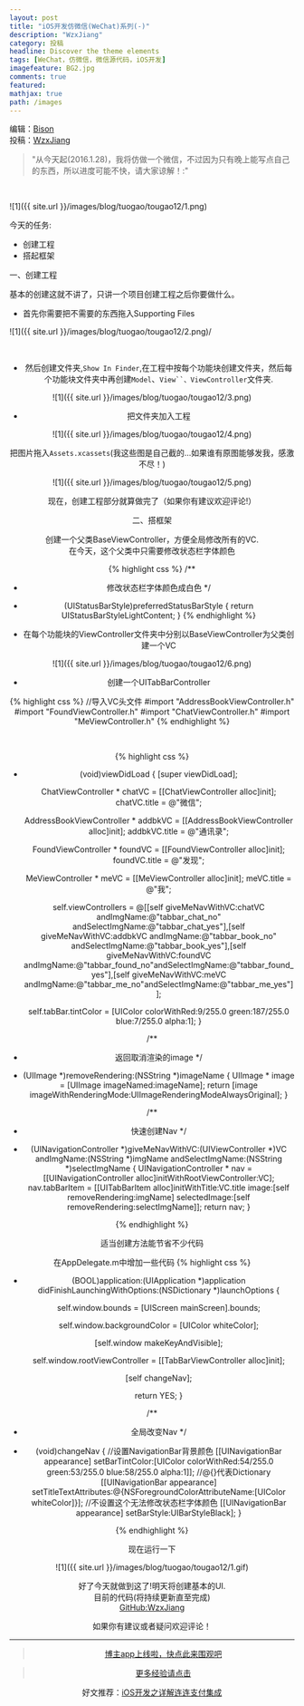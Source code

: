 ```yaml
---
layout: post
title: "iOS开发仿微信(WeChat)系列(-)"
description: "WzxJiang"
category: 投稿
headline: Discover the theme elements
tags: [WeChat，仿微信，微信源代码，iOS开发]
imagefeature: BG2.jpg
comments: true
featured: 
mathjax: true
path: /images
---
```

编辑：[Bison](http://allluckly.cn/)<br>
投稿：[WzxJiang](http://www.jianshu.com/users/389c20d5a244/latest_articles)<br>

>&quot;从今天起(2016.1.28)，我将仿做一个微信，不过因为只有晚上能写点自己的东西，所以进度可能不快，请大家谅解！:&quot;

<br>

![1]({{ site.url }}/images/blog/tuogao/tougao12/1.png)<br>

今天的任务:<br>
- 创建工程<br>
- 搭起框架<br>

一、创建工程<br>

基本的创建这就不讲了，只讲一个项目创建工程之后你要做什么。<br>

- 首先你需要把不需要的东西拖入Supporting Files<br>

![1]({{ site.url }}/images/blog/tuogao/tougao12/2.png)/<center><br>


- 然后创建文件夹,`Show In Finder`,在工程中按每个功能块创建文件夹，然后每个功能块文件夹中再创建`Model`、`View``、ViewController`文件夹.<br>

![1]({{ site.url }}/images/blog/tuogao/tougao12/3.png)<br>


- 把文件夹加入工程<br>

![1]({{ site.url }}/images/blog/tuogao/tougao12/4.png)<br>

把图片拖入`Assets.xcassets`(我这些图是自己截的...如果谁有原图能够发我，感激不尽！)<br>

![1]({{ site.url }}/images/blog/tuogao/tougao12/5.png)<br>

现在，创建工程部分就算做完了（如果你有建议欢迎评论!）<br>

二、搭框架<br>

创建一个父类BaseViewController，方便全局修改所有的VC.<br>
在今天，这个父类中只需要修改状态栏字体颜色<br>


{% highlight css %}
/**
*  修改状态栏字体颜色成白色
*/
- (UIStatusBarStyle)preferredStatusBarStyle
{
    return UIStatusBarStyleLightContent;
}
{% endhighlight %}

- 在每个功能块的ViewController文件夹中分别以BaseViewController为父类创建一个VC<br>

![1]({{ site.url }}/images/blog/tuogao/tougao12/6.png)<br>

- 创建一个UITabBarController<br>

{% highlight css %}
//导入VC头文件
#import "AddressBookViewController.h"
#import "FoundViewController.h"
#import "ChatViewController.h"
#import "MeViewController.h"
{% endhighlight %}

<br>

{% highlight css %}
- (void)viewDidLoad {
    [super viewDidLoad];

    ChatViewController * chatVC = [[ChatViewController alloc]init];
    chatVC.title = @"微信";

    AddressBookViewController * addbkVC = [[AddressBookViewController alloc]init];
    addbkVC.title = @"通讯录";

    FoundViewController * foundVC = [[FoundViewController alloc]init];
    foundVC.title = @"发现";

    MeViewController * meVC = [[MeViewController alloc]init];
    meVC.title = @"我";

    self.viewControllers = @[[self giveMeNavWithVC:chatVC andImgName:@"tabbar_chat_no" andSelectImgName:@"tabbar_chat_yes"],[self giveMeNavWithVC:addbkVC andImgName:@"tabbar_book_no" andSelectImgName:@"tabbar_book_yes"],[self giveMeNavWithVC:foundVC andImgName:@"tabbar_found_no"andSelectImgName:@"tabbar_found_yes"],[self giveMeNavWithVC:meVC andImgName:@"tabbar_me_no"andSelectImgName:@"tabbar_me_yes"]];

    self.tabBar.tintColor = [UIColor colorWithRed:9/255.0 green:187/255.0 blue:7/255.0 alpha:1];
}

/**
*  返回取消渲染的image
*/
- (UIImage *)removeRendering:(NSString *)imageName
{
    UIImage * image = [UIImage imageNamed:imageName];
    return [image imageWithRenderingMode:UIImageRenderingModeAlwaysOriginal];
}

/**
*  快速创建Nav
*/
- (UINavigationController *)giveMeNavWithVC:(UIViewController *)VC andImgName:(NSString *)imgName andSelectImgName:(NSString *)selectImgName
{
    UINavigationController * nav = [[UINavigationController alloc]initWithRootViewController:VC];
    nav.tabBarItem = [[UITabBarItem alloc]initWithTitle:VC.title image:[self removeRendering:imgName] selectedImage:[self removeRendering:selectImgName]];
    return nav;
}

{% endhighlight %}



适当创建方法能节省不少代码

在AppDelegate.m中增加一些代码
{% highlight css %}

- (BOOL)application:(UIApplication *)application didFinishLaunchingWithOptions:(NSDictionary *)launchOptions {

    self.window.bounds = [UIScreen mainScreen].bounds;

    self.window.backgroundColor = [UIColor whiteColor];

    [self.window makeKeyAndVisible];

    self.window.rootViewController = [[TabBarViewController alloc]init];

    [self changeNav];

    return YES;
}

/**
*  全局改变Nav
*/
- (void)changeNav
{
    //设置NavigationBar背景颜色
    [[UINavigationBar appearance] setBarTintColor:[UIColor colorWithRed:54/255.0 green:53/255.0 blue:58/255.0 alpha:1]];
    //@{}代表Dictionary
    [[UINavigationBar appearance] setTitleTextAttributes:@{NSForegroundColorAttributeName:[UIColor whiteColor]}];
    //不设置这个无法修改状态栏字体颜色
    [[UINavigationBar appearance] setBarStyle:UIBarStyleBlack];
}

{% endhighlight %}

现在运行一下<br>

![1]({{ site.url }}/images/blog/tuogao/tougao12/1.gif)<br>


好了今天就做到这了!明天将创建基本的UI.<br>
目前的代码(将持续更新直至完成)<br>
[GitHub:WzxJiang](https://github.com/Wzxhaha/WWeChat)<br>

如果你有建议或者疑问欢迎评论！<br>


----------------------------------------------------------

> [博主app上线啦，快点此来围观吧](https://itunes.apple.com/us/app/it-blog-zi-xueios-kai-fa-jin/id1067787090?l=zh&ls=1&mt=8)<br>

> [更多经验请点击](http://allluckly.cn/)<br>

好文推荐：[iOS开发之详解连连支付集成](http://allluckly.cn/ios支付/lianlianzhifu)<br>







